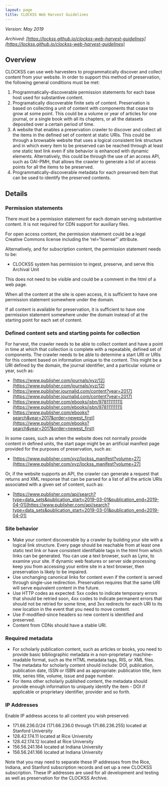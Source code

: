 ```yaml
---
layout: page
title: CLOCKSS Web Harvest Guidelines
---
```



_Version: May 2019_

_Archived: [https://lockss.github.io/clockss-web-harvest-guidelines](https://lockss.github.io/clockss-web-harvest-guidelines)_
<!--![CLOCKSS Logo](/images/clockss-logo.png)-->


## Overview

CLOCKSS can use web harvesters to programmatically discover and collect content from your website. In order to support this method of preservation, the following general conditions must be met:



1. Programmatically-discoverable permission statements for each base host used for substantive content.
2. Programatically discoverable finite sets of content. Preservation is based on collecting a unit of content with components that cease to grow at some point. This could be a volume or year of articles for one journal, or a single book with all its chapters, or all the datasets deposited over a certain period of time.
3. A website that enables a preservation crawler to discover and collect all the items in the defined set of content at static URIs. This could be through a browsable website that uses a logical consistent link structure and in which every item to be preserved can be reached through at least one static text link even if site behavior is enhanced with dynamic elements. Alternatively, this could be through the use of an access API, such as OAI-PMH, that allows the crawler to generate a list of access points for all the items to be preserved.
4. Programmatically-discoverable metadata for each preserved item that can be used to identify the preserved contents.


## Details


### Permission statements

There must be a permission statement for each domain serving substantive content. It is not required for CDN support for auxiliary files.

For open access content, the permission statement could be a legal Creative Commons license including the ‘rel=“license”’ attribute.

Alternatively, and for subscription content, the permission statement needs to be:



*   CLOCKSS system has permission to ingest, preserve, and serve this Archival Unit

This does not need to be visible and could be a comment in the html of a web page.

When all the content at the site is open access, it is sufficient to have one permission statement somewhere under the domain.

If all content is available for preservation, it is sufficient to have one permission statement somewhere under the domain instead of at the starting point for each set of content.


### Defined content sets and starting points for collection

For harvest, the crawler needs to be able to collect content and have a point in time at which that collection is complete with a repeatable, defined set of components. The crawler needs to be able to determine a start URI or URIs for this content based on information unique to the content. This might be a URI defined by the domain, the journal identifier, and a particular volume or year, such as:



*   [https://www.publisher.com/journals/xyz/12](https://www.publisher.com/journals/xyz/12)
*   [https://www.publisher.journalid.com/content?year=2017](https://www.publisher.journalid.com/content?year=2017)
*   [https://www.publisher.com/ebooks/isbn/97811111111](https://www.publisher.com/ebooks/isbn/97811111111)
*   [https://www.publisher.com/ebooks?search&year=2017&order=newest_first](https://www.publisher.com/ebooks?search&year=2017&order=newest_first)

In some cases, such as when the website does not normally provide content in defined units, the start page might be an artificial manifest page provided for the purposes of preservation, such as:



*   [https://www.publisher.com/xyz/lockss_manifest?volume=27](https://www.publisher.com/xyz/lockss_manifest?volume=27)

Or, if the website supports an API, the crawler can generate a request that returns and XML response that can be parsed for a list of all the article URIs associated with a given set of content, such as:



*   [https://www.publisher.com/api/search?type=data_sets&publication_start=2019-03-01&publication_end=2019-04-01](https://www.publisher.com/api/search?type=data_sets&publication_start=2019-03-01&publication_end=2019-04-01)


### Site behavior



*   Make your content discoverable by a crawler by building your site with a logical link structure. Every page should be reachable from at least one static text link or have consistent identifiable tags in the html from which links can be generated. You can use a text browser, such as Lynx, to examine your site. If dynamic web features or server side processing keep you from accessing your entire site in a text browser, then preservation is likely to be impaired.
*   Use unchanging canonical links for content even if the content is served through single-use redirection. Preservation requires that the same URI will serve equivalent content in the future.
*   Use HTTP codes as expected: 5xx codes to indicate temporary errors that should be retried soon, 4xx codes to indicate permanent errors that should not be retried for some time, and 3xx redirects for each URI to its new location in the event that you need to move content.
*   Use if-modified-since headers so new content is identified and preserved.
*   Content from CDNs should have a stable URI.


### Required metadata



*   For scholarly publication content, such as articles or books, you need to provide basic bibliographic metadata in a non-proprietary machine-readable format, such as the HTML metadata tags, RIS, or XML files.
*   The metadata for scholarly content should include: DOI, publication, publication date, ISSN or ISBN and as appropriate: publication title, item title, series title, volume, issue and page number.
*   For items other scholarly published content, the metadata should provide enough information to uniquely identify the item - DOI if applicable or proprietary identifier, provider and so forth.


### IP Addresses

Enable IP address access to all content you wish preserved:



*   171.66.236.0/24 (171.66.236.0 through 171.66.236.255) located at Stanford University
*   128.42.174.11 located at Rice University
*   128.42.174.12 located at Rice University
*   156.56.241.164 located at Indiana University
*   156.56.241.166 located at Indiana University

Note that you may need to separate these IP addresses from the Rice, Indiana, and Stanford subscription records and set up a new CLOCKSS subscription. These IP addresses are used for all development and testing as well as preservation for the CLOCKSS Archive.


